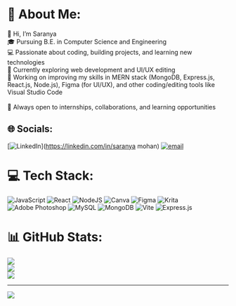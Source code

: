 # 💫 About Me:
👋 Hi, I’m Saranya<br>🎓 Pursuing B.E. in Computer Science and Engineering <br>💻 Passionate about coding, building projects, and learning new technologies<br>🌱 Currently exploring web development and UI/UX editing<br>🔭 Working on improving my skills in MERN stack (MongoDB, Express.js, React.js, Node.js), Figma (for UI/UX), and other coding/editing tools like Visual Studio Code<br><br>🚀 Always open to internships, collaborations, and learning opportunities


## 🌐 Socials:
[![LinkedIn](https://img.shields.io/badge/LinkedIn-%230077B5.svg?logo=linkedin&logoColor=white)](https://linkedin.com/in/saranya mohan) [![email](https://img.shields.io/badge/Email-D14836?logo=gmail&logoColor=white)](mailto:saranyamohan7359@gmail.com) 

# 💻 Tech Stack:
![JavaScript](https://img.shields.io/badge/javascript-%23323330.svg?style=for-the-badge&logo=javascript&logoColor=%23F7DF1E) ![React](https://img.shields.io/badge/react-%2320232a.svg?style=for-the-badge&logo=react&logoColor=%2361DAFB) ![NodeJS](https://img.shields.io/badge/node.js-6DA55F?style=for-the-badge&logo=node.js&logoColor=white) ![Canva](https://img.shields.io/badge/Canva-%2300C4CC.svg?style=for-the-badge&logo=Canva&logoColor=white) ![Figma](https://img.shields.io/badge/figma-%23F24E1E.svg?style=for-the-badge&logo=figma&logoColor=white) ![Krita](https://img.shields.io/badge/Krita-203759?style=for-the-badge&logo=krita&logoColor=EEF37B) ![Adobe Photoshop](https://img.shields.io/badge/adobe%20photoshop-%2331A8FF.svg?style=for-the-badge&logo=adobe%20photoshop&logoColor=white) ![MySQL](https://img.shields.io/badge/mysql-4479A1.svg?style=for-the-badge&logo=mysql&logoColor=white) ![MongoDB](https://img.shields.io/badge/MongoDB-%234ea94b.svg?style=for-the-badge&logo=mongodb&logoColor=white) ![Vite](https://img.shields.io/badge/vite-%23646CFF.svg?style=for-the-badge&logo=vite&logoColor=white) ![Express.js](https://img.shields.io/badge/express.js-%23404d59.svg?style=for-the-badge&logo=express&logoColor=%2361DAFB)
# 📊 GitHub Stats:
![](https://github-readme-stats.vercel.app/api?username=saro6361&theme=dark&hide_border=false&include_all_commits=false&count_private=false)<br/>
![](https://nirzak-streak-stats.vercel.app/?user=saro6361&theme=dark&hide_border=false)<br/>
![](https://github-readme-stats.vercel.app/api/top-langs/?username=saro6361&theme=dark&hide_border=false&include_all_commits=false&count_private=false&layout=compact)

---
[![](https://visitcount.itsvg.in/api?id=saro6361&icon=0&color=0)](https://visitcount.itsvg.in)



<!---
saro6361/saro6361 is a ✨ special ✨ repository because its `README.md` (this file) appears on your GitHub profile.
You can click the Preview link to take a look at your changes.
--->
